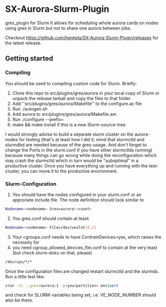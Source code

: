 # SX-Aurora-Slurm-Plugin
gres_plugin for Slurm 
It allows for scheduling whole aurora cards on nodes using gres in Slurm but not to share one aurora between jobs. 

Checkout https://github.com/henkela/SX-Aurora-Slurm-Plugin/releases for the latest release. 

## Getting started
### Compiling 
You should be used to compiling custom code for Slurm. Briefly:
1. Clone this repo to src/plugins/gres/aurora in your local copy of Slurm or unpack the release tarball and copy the files to that folder
2. Add ''src/plugins/gres/aurora/Makefile'' to the configure.ac file
3. Run ./autogen.sh 
4. Add aurora to src/plugins/gres/aurora/Makefile.am 
5. Run ./configure --prefix=<your slurm install>
6. make && make install if this is a new Slurm-source-tree. 
  
I would strongly advise to build a separate slurm cluster on the aurora-nodes for testing (that's at least how I did it; mind that slurmctld and slurmdbd are needed because of the gres-usage. And don't forget to change the Ports in the slurm.conf if you have other slurmctlds running) because many things can go wrong while doing the reconfiguration which may crash the slurmctld which in turn would be "suboptimal" in a productive cluster. Once you have everything up and running with the test-cluster, you can move it to the productive environment. 

### Slurm-Configuration
1. You should have the nodes configured in your slurm.conf or an approriate include file. The node definition should look similar to 
  ```bash
  Nodename=<nodename> Gres=aurora:<count> 
  ```
2. You gres.conf should contain at least: 
  ```bash 
  Nodename=<nodename> File=/dev/veslot[0,1] 
  ```
3. Your cgroups.conf needs to have ContrainDevices=yes, which raises the necessity for 
4. you need cgroup_allowed_devices_file.conf to contain at the very least (but check slurm-doku on that, please)
  ```bash 
  /dev/cpu/*/* 
  ```
  
Once the configuration files are changed restart slurmctld and the slurmds. Run a little test like: 

```bash 
srun -n1 --gres=aurora:1 -p<yourpartition> env|sort 
```
  
and check for SLURM-variables being set, i.e. VE_NODE_NUMBER should also be there. 
